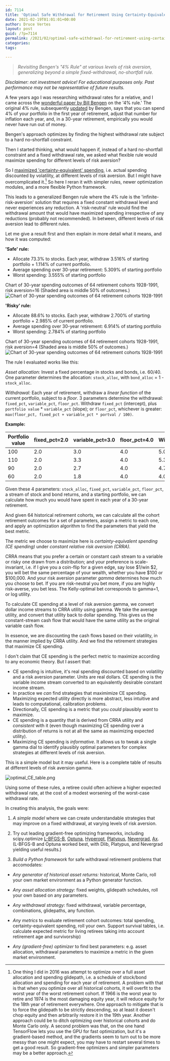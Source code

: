 ```yaml
---
id: 7114
title: 'Optimal Safe Withdrawal for Retirement Using Certainty-Equivalent Spending, Revisited'
date: 2021-02-19T01:01:01+00:00
author: Druce Vertes
layout: post
guid: /?p=7114
permalink: /2021/02/optimal-safe-withdrawal-for-retirement-using-certainty-equivalent-spending-revisited
categories: 
tags: 

---
```

> *Revisiting Bengen's "4% Rule" at various levels of risk aversion, generalizing beyond a simple fixed-withdrawal, no-shortfall rule.*
<!--more-->

*Disclaimer: not investment advice! For educational purposes only. Past performance may not be representative of future results.*

A few years ago I was researching withdrawal rates for a relative, and I came across the [wonderful paper by Bill Bengen](https://www.retailinvestor.org/pdf/Bengen1.pdf) on the '4% rule.' The original 4% rule, subsequently [updated](https://www.amazon.com/Conserving-Client-Portfolios-During-Retirement/dp/0975344838) by Bengen, says that you can spend 4% of your portfolio in the first year of retirement, adjust that number for inflation each year, and, in a 30-year retirement, empirically you would never have run out of money.

Bengen's approach optimizes by finding the highest withdrawal rate subject to a hard no-shortfall constraint.

Then I started thinking, what would happen if, instead of a hard no-shortfall constraint and a fixed withdrawal rate, we asked what flexible rule would maximize spending for different levels of risk aversion?

So I [maximized 'certainty-equivalent' spending](https://druce.ai/2016/08/safe-retirement-spending-using-certainty-equivalent-cash-flow-and-tensorflow/), i.e. actual spending discounted by volatility, at different levels of risk aversion. But I might have overcomplicated it.[^1]  So here I reran it with simpler rules, newer optimization modules, and a more flexible Python framework.

This leads to a generalized Bengen rule where the 4% rule is the 'infinite-risk-aversion' solution that requires a fixed constant withdrawal level and never experiences any reduction. A 'risk-neutral' rule would find the withdrawal amount that would have maximized spending irrespective of any reductions (probably not recommended). In between, different levels of risk aversion lead to different rules.

Let me give a result first and then explain in more detail what it means, and how it was computed:

**'Safe' rule:**

- Allocate 73.3% to stocks. Each year, withdraw 3.516% of starting portfolio + 1.114% of current portfolio. 
- Average spending over 30-year retirement: 5.309% of starting portfolio
- Worst spending: 3.555% of starting portfolio

Chart of 30-year spending outcomes of 64 retirement cohorts 1928-1991, risk aversion=16 (Shaded area is middle 50% of outcomes.)
	![Chart of 30-year spending outcomes of 64 retirement cohorts 1928-1991](/assets/2021/gamma16.png)


**'Risky' rule:**
- Allocate 88.6% to stocks. Each year, withdraw 2.700% of starting portfolio + 2.985% of current portfolio.
- Average spending over 30-year retirement: 6.914% of starting portfolio
- Worst spending: 2.784% of starting portfolio

Chart of 30-year spending outcomes of 64 retirement cohorts 1928-1991, risk aversion=4 (Shaded area is middle 50% of outcomes.)
![Chart of 30-year spending outcomes of 64 retirement cohorts 1928-1991](/assets/2021/gamma4.png)

The rule I evaluated works like this:

*Asset allocation:* Invest a fixed percentage in stocks and bonds, i.e. 60/40. One parameter determines the allocation: `stock_alloc`, with `bond_alloc` = 1 - `stock_alloc`.

*Withdrawal:* Each year of retirement, withdraw a *linear function* of the current portfolio, subject to a *floor*. 3 parameters determine the withdrawal: `fixed_pct`, `variable_pct`, `floor_pct`. Withdraw `fixed_pct` (intercept), plus `portfolio value` * `variable_pct` (slope); or `floor_pct`, whichever is greater: `max(floor_pct, fixed_pct + variable_pct * portval / 100)`. 

**Example:**

| Portfolio value      | fixed_pct=2.0 | variable_pct=3.0 | floor_pct=4.0 | Withdrawal |
| ----------- | ----------- | ----------- | ----------- | ----------- |
| 100         | 2.0         |   3.0       |  4.0        | 5.0         |
| 110         | 2.0         |   3.3       |  4.0        | 5.3         |
| 90          | 2.0         |   2.7       |  4.0        | 4.7         |
| 60          | 2.0         |   1.8       |  4.0        | 4.0         |


Given these 4 parameters: `stock_alloc`, `fixed_pct`, `variable_pct`, `floor_pct`, a stream of stock and bond returns, and a starting portfolio, we can calculate how much you would have spent in each year of a 30-year retirement.

And given 64 historical retirement cohorts, we can calculate all the cohort retirement outcomes for a set of parameters, assign a metric to each one, and apply an optimization algorithm to find the parameters that yield the best metric.

The metric we choose to maximize here is *certainty-equivalent spending (CE spending)* under *constant relative risk aversion (CRRA).*

CRRA means that you prefer a certain or constant cash stream to a variable or risky one drawn from a distribution; and your preference is scale-invariant, i.e. if I give you a coin-flip for a given edge, say lose $1/win $2, you will bet the same percentage of your wealth, whether you have $100 or $100,000. And your risk aversion parameter *gamma* determines how much you choose to bet. If you are risk-neutral you bet more, if you are highly risk-averse, you bet less. The Kelly-optimal bet corresponds to gamma=1, or log utility.

To calculate CE spending at a level of risk aversion gamma, we convert dollar income streams to CRRA utility using gamma. We take the average utility, and convert that utility back to dollar spending. This gives us the constant-stream cash flow that would have the same utility as the original variable cash flow.

In essence, we are discounting the cash flows based on their volatility, in the manner implied by CRRA utility. And we find the retirement strategies that maximize CE spending.

I don't claim that CE spending is the perfect metric to maximize according to any economic theory. But I assert that:

- CE spending is intuitive, it's real spending discounted based on volatility and a risk aversion parameter. Units are real dollars. CE spending is the variable income stream converted to an equivalently desirable constant income stream.
- In practice we *can* find strategies that maximimize CE spending. Maximizing expected utility directly is more abstract, less intuitive and leads to computational, calibration problems.
- Directionally, CE spending is a metric that you *could* plausibly *want* to maximize.
- CE spending is a quantity that is derived from CRRA utility and *consistent* with it (even though maximizing CE spending over a distribution of returns is not at all the same as maximizing expected utility).
- Maximizing CE spending is *informative*. It allows us to tweak a single gamma dial to identify plausibly optimal parameters for complex strategies at different levels of risk aversion.

This is a simple model but it may useful. Here is a complete table of results at different levels of risk aversion gamma.

![optimal_CE_table.png](/assets/2021/optimal_CE_table.png)

Using some of these rules, a retiree could often achieve a higher expected withdrawal rate, at the cost of a modest worsening of the worst-case withdrawal rate.

In creating this analysis, the goals were:

1) *A simple model* where we can create understandable strategies that may improve on a fixed withdrawal, at varying levels of risk aversion.

2) Try out leading gradient-free optimizing frameworks, including scipy.optimize [L-BFGS-B](https://docs.scipy.org/doc/scipy/reference/optimize.minimize-lbfgsb.html#optimize-minimize-lbfgsb), [Optuna](https://optuna.org/), [Hyperopt](http://hyperopt.github.io/hyperopt/), [Platypus](https://github.com/Project-Platypus/Platypus), [Nevergrad](https://facebookresearch.github.io/nevergrad/optimization.html), [Ax](https://ax.dev/). (L-BFGS-B and Optuna worked best, with Dlib, Platypus, and Nevergrad yielding useful results.)

3) *Build a Python framework* for safe withdrawal retirement problems that accomodates:

- *Any generator of historical asset returns:* historical, Monte Carlo, roll your own market environment as a Python generator function.
	
- *Any asset allocation strategy:* fixed weights, glidepath schedules, roll your own based on any parameters.
	
- *Any withdrawal strategy:* fixed withdrawal, variable percentage, combinations, glidepaths, any function.
	
- *Any metrics* to evaluate retirement cohort outcomes: total spending, certainty-equivalent spending, roll your own. Support survival tables, i.e. calculate expected metric for living retirees taking into account retirement age and survivorship)
	
- *Any (gradient-free) optimizer* to find best parameters: e.g. asset allocation, withdrawal parameters to maximize a metric in the given market environment.

[^1]: One thing I did in 2016 was attempt to optimize over a full asset allocation and spending glidepath, i.e. a schedule of stock/bond allocation and spending for each year of retirement. A problem with that is that when you optimize over all historical cohorts, it will overfit to the worst year of the worst retirement cohort. If 1966 is the worst year to retire and 1974 is the most damaging equity year, it will reduce equity for the 18th year of retirement everywhere. One approach to mitigate that is to force the glidepath to be strictly descending, so at least it doesn't chop equity and then arbitrarily restore it in the 19th year. Another approach could be to ditch optimizing over historical cohorts and do Monte Carlo only. A second problem was that, on the one hand TensorFlow lets you use the GPU for fast optimization, but it's a gradient-based method, and the gradients seem to turn out to be more messy than one might expect, you may have to restart several times to get a good result. So gradient-free optimizers and simpler parameters may be a better approach.
